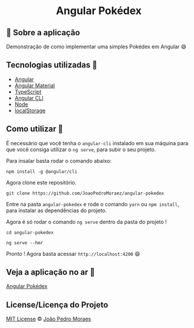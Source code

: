 <h1 align="center">
 Angular Pokédex
</h1>

## :rocket: Sobre a aplicação

Demonstração de como implementar uma simples Pokédex em Angular :smile:

<!-- ![Alt text](src/assets/screenshot.gif "Screenshot") -->

## Tecnologias utilizadas :memo:

- [Angular](https://angular.io)
- [Angular Material](https://material.angular.io/)
- [TypeScript](https://www.typescriptlang.org)
- [Angular CLI](https://cli.angular.io)
- [Node](https://nodejs.org/en/)
- [localStorage](https://developer.mozilla.org/en-US/docs/Web/API/Window/localStorage)

## Como utilizar 🤔

É necessário que você tenha o `angular-cli` instalado em sua máquina para que você consiga utilizar o `ng serve`, para subir o seu projeto.

Para insalar basta rodar o comando abaixo:

```
npm install -g @angular/cli
```

Agora clone este repositório.

```
git clone https://github.com/JoaoPedroMoraez/angular-pokedex
```

Entre na pasta `angular-pokedex` e rode o comando `yarn` ou `npm install`, para instalar as dependências do projeto.

Agora é só rodar o comando `ng serve` dentro da pasta do projeto !

```
cd angular-pokedex

ng serve --hmr
```

Pronto ! Agora basta acessar `http://localhost:4200` :smile:

## Veja a aplicação no ar :tada:

[Angular Pokédex](https://joaopedromoraez.github.io/angular-pokedex/)
## License/Licença do Projeto
[MIT License](./LICENSE.md) © [João Pedro Moraes](http://github.com/joaopedromoraez)
